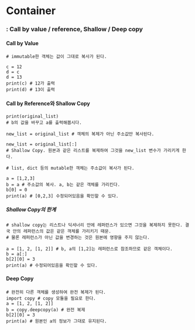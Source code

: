 # Container

### : Call by value / reference, Shallow / Deep copy



#### Call by Value

```
# immutable한 객체는 값이 그대로 복사가 된다.

c = 12
d = c
d = 13
print(c) # 12가 출력
print(d) # 13이 출력
```



#### Call by Reference와 Shallow Copy

```
print(original_list)
# b의 값을 바꾸고 a를 출력해봅시다.

new_list = original_list # 객체의 복제가 아닌 주소값만 복사된다.

new_list = original_list[:] 
# Shallow Copy. 원본과 같은 리스트를 복제하여 그것을 new_list 변수가 가리키게 한다.
```

```
# list, dict 등의 mutable한 객체는 주소값이 복사가 된다.

a = [1,2,3]
b = a # 주소값의 복사. a, b는 같은 객체를 가리킨다.
b[0] = 0
print(a) # [0,2,3] 수정되어있음을 확인할 수 있다.
```

##### Shallow Copy의 한계

```
# shallow copy는 리스트나 딕셔너리 안에 레퍼런스가 있으면 그것을 복제하지 못한다. 결국 안의 레퍼런스의 값은 같은 객체를 가리키기 때문.
# 물론 레퍼런스가 아닌 값을 변경하는 것은 원본에 영향을 주지 않는다.

a = [1, 2, [1, 2]] # b, a의 [1,2]는 레퍼런스로 참조하므로 같은 객체이다.
b = a[:]
b[2][0] = 3
print(a) # 수정되어있음을 확인할 수 있다.
```



#### Deep Copy

```
# 완전히 다른 객체를 생성하여 완전 복제가 된다.
import copy # copy 모듈을 필요로 한다.
a = [1, 2, [1, 2]]
b = copy.deepcopy(a) # 완전 복제
b[2][0] = 3
print(a) # 원본인 a의 정보가 그대로 유지된다.
```